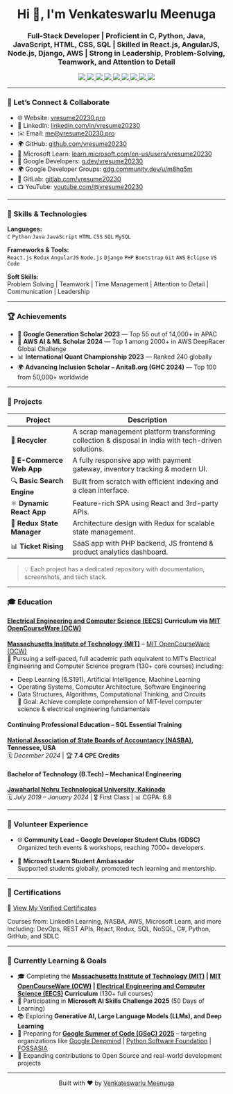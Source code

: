 <h1 align="center">Hi 👋, I'm Venkateswarlu Meenuga</h1>
<h3 align="center">
Full-Stack Developer | Proficient in C, Python, Java, JavaScript, HTML, CSS, SQL | Skilled in React.js, AngularJS, Node.js, Django, AWS | Strong in Leadership, Problem-Solving, Teamwork, and Attention to Detail
</h3>

<p align="center">
  <a href="https://vresume20230.pro" target="_blank">
    <img src="https://img.shields.io/badge/Portfolio-vresume20230.pro-brightgreen" />
  </a>
  <a href="https://www.linkedin.com/in/vresume20230/" target="_blank">
    <img src="https://img.shields.io/badge/LinkedIn-blue?logo=linkedin" />
  </a>
  <a href="mailto:me@vresume20230.pro">
    <img src="https://img.shields.io/badge/Email-me@vresume20230.pro-lightgrey" />
  </a>
  <a href="https://github.com/vresume20230" target="_blank">
    <img src="https://img.shields.io/badge/GitHub-181717?logo=github" />
  </a>
  <a href="https://learn.microsoft.com/en-us/users/vresume20230/" target="_blank">
    <img src="https://img.shields.io/badge/Microsoft_Learn-0078D4?logo=microsoft" />
  </a>
  <a href="https://g.dev/vresume20230" target="_blank">
    <img src="https://img.shields.io/badge/Google_Developers-4285F4?logo=google" />
  </a>
  <a href="https://gdg.community.dev/u/m8hq5m" target="_blank">
    <img src="https://img.shields.io/badge/Google_Developer_Groups-34A853?logo=google" />
  </a>
  <a href="https://gitlab.com/vresume20230" target="_blank">
    <img src="https://img.shields.io/badge/GitLab-FC6D26?logo=gitlab" />
  </a>
  <a href="https://www.youtube.com/@vresume20230" target="_blank">
    <img src="https://img.shields.io/badge/YouTube-red?logo=youtube" />
  </a>
</p>

---

### 🙋️ Let’s Connect & Collaborate

- 🌐 Website: [vresume20230.pro](https://vresume20230.pro)
- 👥 LinkedIn: [linkedin.com/in/vresume20230](https://www.linkedin.com/in/vresume20230/)
- ✉️ Email: [me@vresume20230.pro](mailto:me@vresume20230.pro)
- 🌍 GitHub: [github.com/vresume20230](https://github.com/vresume20230)
- 💼 Microsoft Learn: [learn.microsoft.com/en-us/users/vresume20230](https://learn.microsoft.com/en-us/users/vresume20230/)
- 🔗 Google Developers: [g.dev/vresume20230](https://g.dev/vresume20230)
- 🌍 Google Developer Groups: [gdg.community.dev/u/m8hq5m](https://gdg.community.dev/u/m8hq5m)
- 🦊 GitLab: [gitlab.com/vresume20230](https://gitlab.com/vresume20230)
- 📺 YouTube: [youtube.com/@vresume20230](https://www.youtube.com/@vresume20230)

---

### 🧠 Skills & Technologies

**Languages:**  
`C` `Python` `Java` `JavaScript` `HTML` `CSS` `SQL` `MySQL`

**Frameworks & Tools:**  
`React.js` `Redux` `AngularJS` `Node.js` `Django` `PHP` `Bootstrap` `Git` `AWS` `Eclipse` `VS Code`

**Soft Skills:**  
Problem Solving | Teamwork | Time Management | Attention to Detail | Communication | Leadership

---

### 🏆 Achievements

- 🥇 **Google Generation Scholar 2023** — Top 55 out of 14,000+ in APAC  
- 🧠 **AWS AI & ML Scholar 2024** — Top 1 among 2000+ in AWS DeepRacer Global Challenge  
- 📊 **International Quant Championship 2023** — Ranked 240 globally  
- 🌍 **Advancing Inclusion Scholar – AnitaB.org (GHC 2024)** — Top 100 from 50,000+ worldwide

---

### 💼 Projects

| Project | Description |
|--------|-------------|
| 🚀 **Recycler** | A scrap management platform transforming collection & disposal in India with tech-driven solutions. |
| 🛒 **E-Commerce Web App** | A fully responsive app with payment gateway, inventory tracking & modern UI. |
| 🔍 **Basic Search Engine** | Built from scratch with efficient indexing and a clean interface. |
| ⚛️ **Dynamic React App** | Feature-rich SPA using React and 3rd-party APIs. |
| 🔄 **Redux State Manager** | Architecture design with Redux for scalable state management. |
| 📊 **Ticket Rising** | SaaS app with PHP backend, JS frontend & product analytics dashboard. |

> 💡 Each project has a dedicated repository with documentation, screenshots, and tech stack.

---

### 🎓 Education

#### **[Electrical Engineering and Computer Science (EECS)](https://www.eecs.mit.edu) Curriculum via [MIT OpenCourseWare (OCW)](https://ocw.mit.edu)**
**[Massachusetts Institute of Technology (MIT)](https://mit.edu)** – [MIT OpenCourseWare (OCW)](https://ocw.mit.edu)  
📃 Pursuing a self-paced, full academic path equivalent to MIT’s Electrical Engineering and Computer Science program (130+ core courses) including:  
- Deep Learning (6.S191), Artificial Intelligence, Machine Learning  
- Operating Systems, Computer Architecture, Software Engineering  
- Data Structures, Algorithms, Computational Thinking, and Circuits  
🎯 Goal: Achieve complete comprehension of MIT-level computer science & electrical engineering fundamentals

#### **Continuing Professional Education – SQL Essential Training**  
**[National Association of State Boards of Accountancy (NASBA)](https://nasba.org), Tennessee, USA**  
🗓️ *December 2024* | 🏆 **7.4 CPE Credits**

#### **Bachelor of Technology (B.Tech) – Mechanical Engineering**  
**[Jawaharlal Nehru Technological University, Kakinada](https://www.jntuk.edu.in)**  
🗓️ *July 2019 – January 2024* | 🎖️ First Class | 📊 CGPA: 6.8

---

### 👥 Volunteer Experience

- 🌐 **Community Lead – Google Developer Student Clubs (GDSC)**  
  Organized tech events & workshops, reaching 7000+ developers.

- 📣 **Microsoft Learn Student Ambassador**  
  Supported students globally, promoted tech learning and mentorship.

---

### 📄 Certifications

📁 [View My Verified Certificates](https://vresume20230.pro/certificates)

Courses from: LinkedIn Learning, NASBA, AWS, Microsoft Learn, and more  
Including: DevOps, REST APIs, React, Redux, SQL, NoSQL, C#, Python, GitHub, and SDLC

---

### 🚀 Currently Learning & Goals

- 🎓 Completing the **[Massachusetts Institute of Technology (MIT)](https://mit.edu) | [MIT OpenCourseWare (OCW)](https://ocw.mit.edu) | [Electrical Engineering and Computer Science (EECS)](https://www.eecs.mit.edu) Curriculum** (130+ full courses)  
- 🚀 Participating in **Microsoft AI Skills Challenge 2025** (50 Days of Learning)  
- 📚 Exploring **Generative AI, Large Language Models (LLMs), and Deep Learning**  
- 🔧 Preparing for **[Google Summer of Code (GSoC) 2025](https://summerofcode.withgoogle.com)** – targeting organizations like [Google Deepmind](https://deepmind.google) | [Python Software Foundation](https://www.python.org/psf-landing) | [FOSSASIA](https://fossasia.org) 
- 🧪 Expanding contributions to Open Source and real-world development projects

---

<p align="center">Built with ❤️ by <a href="https://vresume20230.pro">Venkateswarlu Meenuga</a></p>
